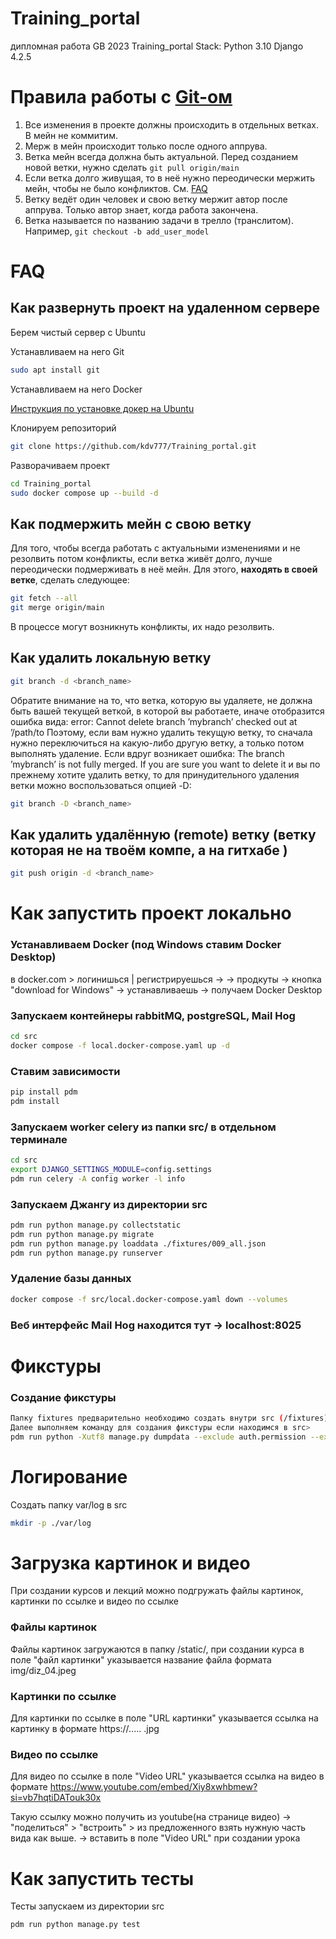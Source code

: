 # Training_portal
дипломная работа GB 2023
Training_portal
Stack:
Python 3.10
Django 4.2.5

# Правила работы с [Git-ом](https://git-scm.com/book/ru/v2)
1. Все изменения в проекте должны происходить в отдельных ветках. В мейн не коммитим.
2. Мерж в мейн происходит только после одного аппрува.
3. Ветка мейн всегда должна быть актуальной. Перед созданием новой ветки, нужно сделать ```git pull origin/main```
4. Если ветка долго живущая, то в неё нужно переодически мержить мейн, чтобы не было конфликтов. См. [FAQ](#Как-подмержить-мейн-с-свою-ветку)
5. Ветку ведёт один человек и свою ветку мержит автор после аппрува. Только автор знает, когда работа закончена.
6. Ветка называется по названию задачи в трелло (транслитом). Например, ```git checkout -b add_user_model```


# FAQ

## Как развернуть проект на удаленном сервере

Берем чистый сервер с Ubuntu

Устанавливаем на него Git 

```bash
sudo apt install git
```
Устанавливаем на него Docker

[Инструкция по установке докер на Ubuntu](https://docs.docker.com/engine/install/ubuntu/)

Клонируем репозиторий
```bash
git clone https://github.com/kdv777/Training_portal.git
```

Разворачиваем проект
```bash
cd Training_portal
sudo docker compose up --build -d
```

## Как подмержить мейн с свою ветку
Для того, чтобы всегда работать с актуальными изменениями и не резолвить потом конфликты, если ветка живёт долго, лучше переодически подмерживать в неё мейн. Для этого, **находять в своей ветке**, сделать следующее:

```bash
git fetch --all
git merge origin/main
```
В процессе могут возникнуть конфликты, их надо резолвить.

## Как удалить локальную ветку
```bash
git branch -d <branch_name>
```
Обратите внимание на то, что ветка, которую вы удаляете, не должна быть вашей текущей веткой, в которой вы работаете, иначе отобразится ошибка вида:
error: Cannot delete branch ’mybranch’ checked out at ’/path/to
Поэтому, если вам нужно удалить текущую ветку, то сначала нужно переключиться на какую-либо другую ветку, а только потом выполнять удаление.
Если вдруг возникает ошибка: The branch ’mybranch’ is not fully merged. If you are sure you want to delete it и вы по прежнему хотите удалить ветку,
то для принудительного удаления ветки можно воспользоваться опцией -D:

```bash
git branch -D <branch_name>
```

## Как удалить удалённую (remote) ветку (ветку которая не на твоём компе, а на гитхабе )
```bash
git push origin -d <branch_name>
```

# Как запустить проект локально
### Устанавливаем Docker (под Windows ставим Docker Desktop)
в docker.com > логинишься | регистрируешься ->
-> продкуты ->  кнопка "download for Windows" -> устанавливаешь
-> получаем Docker Desktop

### Запускаем контейнеры rabbitMQ, postgreSQL, Mail Hog
```bash
cd src
docker compose -f local.docker-compose.yaml up -d
```
### Ставим зависимости
```bash
pip install pdm
pdm install 
```
### Запускаем worker celery из папки src/ в отдельном терминале
```bash
cd src
export DJANGO_SETTINGS_MODULE=config.settings
pdm run celery -A config worker -l info
```
### Запускаем Джангу из директории src
```bash
pdm run python manage.py collectstatic
pdm run python manage.py migrate
pdm run python manage.py loaddata ./fixtures/009_all.json
pdm run python manage.py runserver
```
### Удаление базы данных 
```bash
docker compose -f src/local.docker-compose.yaml down --volumes

```
### Веб интерфейс Mail Hog находится тут -> localhost:8025

# Фикстуры
### Создание фикстуры
```bash
Папку fixtures предварительно необходимо создать внутри src (/fixtures)
Далее выполняем команду для создания фикстуры если находимся в src>
pdm run python -Xutf8 manage.py dumpdata --exclude auth.permission --exclude contenttypes --exclude auth.group  --exclude admin.logentry --exclude sessions --indent 2 -o ./fixtures/009_all.json
```

# Логирование
Создать папку var/log в src
```bash
mkdir -p ./var/log
```

# Загрузка картинок и видео
При создании курсов и лекций можно подгружать 
файлы картинок, картинки по ссылке и видео по ссылке
### Файлы картинок 
Файлы картинок загружаются в папку /static/, при создании курса в поле
"файл картинки" указывается название файла формата img/diz_04.jpeg
### Картинки по ссылке
Для картинки по ссылке  в поле
"URL картинки" указывается ссылка на картинку в формате 
https://.....  .jpg
### Видео по ссылке
Для видео по ссылке  в поле "Video URL"
указывается ссылка на видео в формате 
https://www.youtube.com/embed/Xiy8xwhbmew?si=vb7hqtiDATouk30x

Такую ссылку можно получить из youtube(на странице видео)
-> "поделиться" > "встроить" > 
из предложенного взять нужную часть вида как выше. 
-> вставить в поле "Video URL" при создании урока

# Как запустить тесты
Тесты запускаем из директории src
```bash
pdm run python manage.py test
```